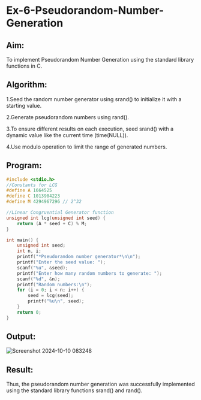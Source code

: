 # Ex-6-Pseudorandom-Number-Generation

## Aim:
To implement Pseudorandom Number Generation using the standard library functions in C.

## Algorithm:
1.Seed the random number generator using srand() to initialize it with a starting value.

2.Generate pseudorandom numbers using rand().

3.To ensure different results on each execution, seed srand() with a dynamic value like the current time (time(NULL)).

4.Use modulo operation to limit the range of generated numbers.


## Program:
```c
#include <stdio.h>
//Constants for LCG
#define A 1664525
#define C 1013904223
#define M 4294967296 // 2^32

//Linear Congruential Generator function
unsigned int lcg(unsigned int seed) {
    return (A * seed + C) % M;
}

int main() {
    unsigned int seed;
    int n, i;
    printf("*Pseudorandom number generator*\n\n");
    printf("Enter the seed value: ");
    scanf("%u", &seed);
    printf("Enter how many random numbers to generate: ");
    scanf("%d", &n);
    printf("Random numbers:\n");
    for (i = 0; i < n; i++) {
        seed = lcg(seed);
        printf("%u\n", seed);
    }
    return 0;
}
```

## Output:
![Screenshot 2024-10-10 083248](https://github.com/user-attachments/assets/decaaacc-a2f3-4283-9a54-a5ac22c10652)



## Result:
Thus, the pseudorandom number generation was successfully implemented using the standard library functions srand() and rand().
